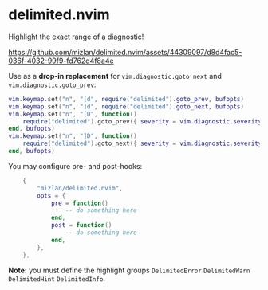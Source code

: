 # delimited.nvim

Highlight the exact range of a diagnostic!

https://github.com/mizlan/delimited.nvim/assets/44309097/d8d4fac5-036f-4032-99f9-fd762d4f8a4e

Use as a **drop-in replacement** for `vim.diagnostic.goto_next` and
`vim.diagnostic.goto_prev`:

```lua
vim.keymap.set("n", "[d", require("delimited").goto_prev, bufopts)
vim.keymap.set("n", "]d", require("delimited").goto_next, bufopts)
vim.keymap.set("n", "[D", function()
    require("delimited").goto_prev({ severity = vim.diagnostic.severity.ERROR })
end, bufopts)
vim.keymap.set("n", "]D", function()
    require("delimited").goto_next({ severity = vim.diagnostic.severity.ERROR })
end, bufopts)
```

You may configure pre- and post-hooks:

```lua
    {
        "mizlan/delimited.nvim",
        opts = {
            pre = function()
                -- do something here
            end,
            post = function()
                -- do something here
            end,
        },
    },
```

**Note:** you must define the highlight groups `DelimitedError` `DelimitedWarn` `DelimitedHint` `DelimitedInfo`.
